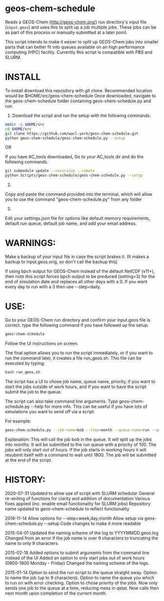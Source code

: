 geos-chem-schedule
===========

Reads a GEOS-Chem (http://geos-chem.org/) run directory's input file (`input.geos`) and uses this to split up a job multiple jobs. These jobs can be as part of this process or manually submitted at a later point.

This script intends to make it easier to split up GEOS-Chem jobs into smaller parts that can better fit into queues available on an high performance computing (HPC) facility. Currently this script is compatible with PBS and SLURM.




INSTALL
==================================================

To install download this repository with git clone. Recommended location would be $HOME/src/geos-chem-schedule
Once downloaded, navigate to the geos-chem-schedule folder containing geos-chem-schedule.py and run:

1) Download the script and run the setup with the following commands.

```bash
mkdir -p $HOME/src
cd $HOME/src
git clone https://github.com/wacl-york/geos-chem-schedule.git
python geos-chem-schedule/geos-chem-schedule.py --setup
```

OR

If you have AC_tools downloaded, Go to your AC_tools dir and do the following commands.

```bash
git submodule update --recursive --remote
python Scripts/geos-chem-schedule/geos-chem-schedule.py --setup
```

2)
Copy and paste the command provided into the terminal, which will allow you to use the command "geos-chem-schedule.py" from any folder

3)
Edit your settings.json file for options like default memory requirements, default run queue, default job name, and add your email address.


WARNINGS:
==================================================

Make a backup of your input file in case the script brakes it. (It makes a backup to input.geos.orig, so don't call the backup this)


If using bpch output for GEOS-Chem instead of the default NetCDF (v11+), then note this script forces bpch output to be produced (setting=3) for the end of simulation date and replaces all other days with a 0. If you want every day to run with a 3 then use --step=daily.


USE:
==================================================

Go to your GEOS-Chem run directory and confirm your input.geos file is correct.
type the following command if you have followed up the setup:

```bash
geos-chem-schedule
```

Follow the UI instructions on screen.

The final option allows you to run the script immediately, or if you want to run the command later, it creates a file run_geos.sh. This file can be executed by typing:

```bash
bash run_geos.sh
```

The script has a UI to chose job name, queue name, priority, if you want to start the jobs outside of work hours, and if you want to have the script submit the job to the queue.

The script can also take command line arguments. Type geos-chem-schedule.py --help for more info. This can be useful if you have lots of simulations you want to send off via a script.

For example:
```bash
geos-chem-schedule.py --job-name=bob --step=month --queue-name=run --queue-priority=100 --out-of-hours=yes --submit=yes
```
Explanation:
This will call the job bob in the queue. It will split up the jobs into months. It will be submitted to the run queue with a priority of 100. The jobs will only start out of hours. If the job starts in working hours it will resubmit itself with a command to wait until 1800. The job will be submitted at the end of the script.



HISTORY:
==================================================

2020-07-31
Updated to allow use of script with SLURM schedular
General re-writing of functions for clarity and addition of documentation
Various fixes applied (inc. enable email functionality for SLURM jobs)
Repository name updated to geos-chem-schedule to reflect functionality


2016-11-14
Allow options for --step=week,day,month
Allow setup via geos-chem-schedule.py --setup
Code changes to make it more readable


2015-04-01
Updated the naming scheme of the log to YYYYMMDD.geos.log
Changed from an error if the job name is over 9 characters to truncating the name to only 9 characters.

2015-02-18
Added options to submit arguments from the command line instead of the UI
Added an option to only start jobs out of work hours (0800-1800 Monday - Friday)
Changed the naming scheme of the logs.

2015-01-14
Option to send the run script to the queue straight away.
Option to name the job (up to 9 characters).
Option to name the queue you which to run on with error checking.
Option to chose priority of the jobs.
Now only sends one job to the queue at a time, reducing mess in qstat. Now calls then next month upon completion of the current month.





